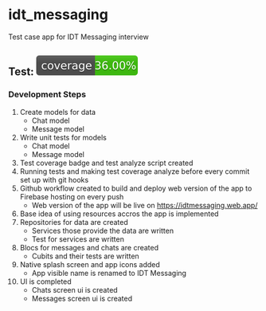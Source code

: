 # idt_messaging

Test case app for IDT Messaging interview

## Test: ![coverage](coverage_badge.svg)

### Development Steps

1. Create models for data
   - Chat model
   - Message model
2. Write unit tests for models
   - Chat model
   - Message model
3. Test coverage badge and test analyze script created
4. Running tests and making test coverage analyze before every commit set up with git hooks
5. Github workflow created to build and deploy web version of the app to Firebase hosting on every push
   - Web version of the app will be live on https://idtmessaging.web.app/
6. Base idea of using resources accros the app is implemented
7. Repositories for data are created
   - Services those provide the data are written
   - Test for services are written
8. Blocs for messages and chats are created
   - Cubits and their tests are written
9. Native splash screen and app icons added
   - App visible name is renamed to IDT Messaging
10. UI is completed
    - Chats screen ui is created
    - Messages screen ui is created
